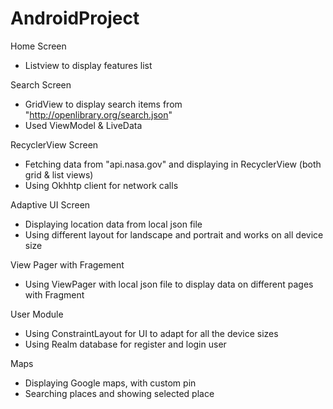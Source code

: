 # AndroidProject

Home Screen
- Listview to display features list 

Search Screen
- GridView to display search items from "http://openlibrary.org/search.json"
- Used ViewModel & LiveData

RecyclerView Screen
- Fetching data from "api.nasa.gov" and displaying in RecyclerView (both grid & list views)
- Using Okhhtp client for network calls

Adaptive UI Screen
- Displaying location data from local json file
- Using different layout for landscape and portrait and works on all device size

View Pager with Fragement
- Using ViewPager with local json file to display data on different pages with Fragment

User Module
- Using ConstraintLayout for UI to adapt for all the device sizes
- Using Realm database for register and login user

Maps
- Displaying Google maps, with custom pin
- Searching places and showing selected place 

